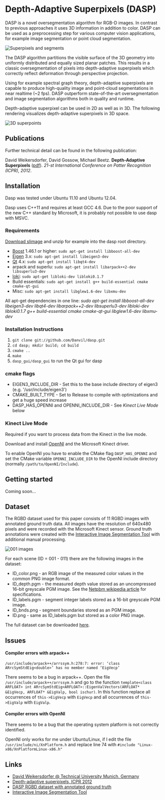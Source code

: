 Depth-Adaptive Superpixels (DASP)
====

DASP is a novel oversegmentation algorithm for RGB-D images. In contrast to previous approaches it uses 3D information in addition to color. DASP can be used as a preprocessing step for various computer vision applications, for example image segmentation or point cloud segmentation.

![Superpixels and segments](https://content.wuala.com/contents/Danvil/Public/dasp/dasp.jpg)

The DASP algorithm partitions the visible surface of the 3D geometry into uniformly distributed and equally sized planar patches. This results in a classic oversegmentation of pixels into depth-adaptive superpixels which correctly reflect deformation through perspective projection.

Using for example spectral graph theory, depth-adaptive superpixels are capable to produce high-quality image and point-cloud segmentations in near realtime (~2 fps). DASP outperform state-of-the-art oversegmentation and image segmentation algorithms both in quality and runtime.

Depth-adaptive superpixel can be used in 2D as well as in 3D. The following rendering visualizes depth-adaptive superpixels in 3D space.

![3D superpoints](https://content.wuala.com/contents/Danvil/Public/dasp/dasp_3d.jpg)


Publications
----
Further technical detail can be found in the following publication:

David Weikersdorfer, David Gossow, Michael Beetz. **Depth-Adaptive Superpixels** ([pdf](https://content.wuala.com/contents/Danvil/Public/dasp/weikersdorfer2012dasp.pdf)). *21-st International Conference on Patter Recognition (ICPR), 2012*.


Installation
----

Dasp was tested under Ubuntu 11.10 and Ubuntu 12.04.

Dasp uses C++11 and requires at least GCC 4.6. Due to the poor support of the new C++ standard by Microsoft, it is probably not possible to use dasp with MSVC.

### Requirements

[Download slimage](https://content.wuala.com/contents/Danvil/Public/dasp/slimage.tar.gz) and unzip for example into the dasp root directory.

* [Boost](http://www.boost.org/) 1.46.1 or higher: `sudo apt-get install libboost-all-dev`
* [Eigen](http://eigen.tuxfamily.org) 3.x: `sudo apt-get install libeigen3-dev`
* [Qt](http://qt.nokia.com/) 4.x: `sudo apt-get install libqt4-dev`
* arpack and superlu: `sudo apt-get install libarpack++2-dev libsuperlu3-dev`
* [loki](http://sourceforge.net/projects/loki-lib/): `sudo apt-get libloki-dev libloki0.1.7`
* Build essentials: `sudo apt-get install g++ build-essential cmake cmake-qt-gui`
* Misc: `sudo apt-get install libglew1.6-dev libxmu-dev`

All apt-get dependencies in one line: *sudo apt-get install libboost-all-dev libeigen3-dev libqt4-dev libarpack++2-dev libsuperlu3-dev libloki-dev libloki0.1.7 g++ build-essential cmake cmake-qt-gui libglew1.6-dev libxmu-dev*

### Installation Instructions

1. `git clone git://github.com/Danvil/dasp.git`
2. `cd dasp; mkdir build; cd build`
3. `cmake ..`
4. `make`
5. `dasp_gui/dasp_gui` to run the Qt gui for dasp

### cmake flags

* EIGEN3_INCLUDE_DIR - Set this to the base include directory of eigen3 (e.g. '/usr/include/eigen3')
* CMAKE_BUILT_TYPE - Set to Release to compile with optimizations and get a huge speed increase
* DASP_HAS_OPENNI and OPENNI_INCLUDE_DIR - See *Kinect Live Mode* below

### Kinect Live Mode

Required if you want to process data from the Kinect in the live mode.

Download and install [OpenNI](https://github.com/OpenNI/OpenNI) and the Microsoft Kinect driver.

To enable OpenNI you have to enable the CMake flag `DASP_HAS_OPENNI` and set the CMake variable `OPENNI_INCLUDE_DIR` to the OpenNI include directory (normally `/path/to/OpenNI/Include`).


Getting started
----
Coming soon...


Dataset
----
The RGBD dataset used for this paper consists of 11 RGBD images with annotated ground truth data. All images have the resolution of 640x480 pixels and were recorded with the Microsoft Kinect sensor. Ground truth annotations were created with the [Interactive Image Segmentation Tool](http://www.eecs.berkeley.edu/Research/Projects/CS/vision/grouping/resources.html) with additional manual processing.

![001 images](https://content.wuala.com/contents/Danvil/Public/dasp/001_montage.jpg)

For each scene (ID = 001 - 011) there are the following images in the dataset:
* ID_color.png - an RGB image of the measured color values in the common PNG image format.
* ID_depth.pgm - the measured depth value stored as an uncompressed 16-bit greyscale PGM image. See the [Netpbm wikipedia article](http://en.wikipedia.org/wiki/Netpbm_format#PGM_example) for specifications.
* ID_labels.pgm - segment integer labels stored as a 16-bit greyscale PGM image.
* ID_bnds.png - segment boundaries stored as an PGM image.
* ID.png - same as ID_labels.pgm but stored as a color PNG image.

The full dataset can be downloaded [here](https://content.wuala.com/contents/Danvil/Public/dasp/dasp_rgbd_dataset.7z).


Issues
----

#### Compiler errors with arpack++

`/usr/include/arpack++/arrssym.h:278:7: error: ‘class ARrcSymStdEig<double>’ has no member named ‘EigVecp’`

There seems to be a bug in arpack++. Open the file `/usr/include/arpack++/arrssym.h` and go to the function `template<class ARFLOAT> int ARrcSymStdEig<ARFLOAT>::EigenValVectors(ARFLOAT* &EigVecp, ARFLOAT* &EigValp, bool ischur)`. In this function replace all occurrences of `this->EigVecp` with `EigVecp` and all occurrences of `this->EigValp` with `EigValp`.

#### Compiler errors with OpenNI

There seems to be a bug that the operating system platform is not correctly identified.

OpenNI only works for me under Ubuntu/Linux, if I edit the file `/usr/include/ni/XnPlatform.h` and replace line 74 with `#include "Linux-x86/XnPlatformLinux-x86.h"`


Links
----
* [David Weikersdorfer @ Technical University Munich, Germany](http://ias.cs.tum.edu/people/weikersdorfer)
* [Depth-adaptive superpixels, ICPR 2012](https://content.wuala.com/contents/Danvil/Public/dasp/weikersdorfer2012dasp.pdf)
* [DASP RGBD dataset with annotated ground truth](https://content.wuala.com/contents/Danvil/Public/dasp/dasp_rgbd_dataset.7z)
* [Interactive Image Segmentation Tool](http://www.eecs.berkeley.edu/Research/Projects/CS/vision/grouping/resources.html)